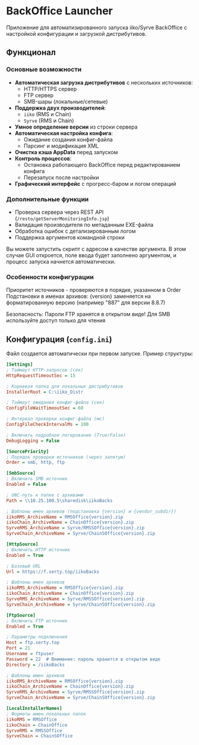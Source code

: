 # BackOffice Launcher

Приложение для автоматизированного запуска iiko/Syrve BackOffice с настройкой конфигурации и загрузкой дистрибутивов.

## Функционал

### Основные возможности
- **Автоматическая загрузка дистрибутивов** с нескольких источников:
  - HTTP/HTTPS сервер
  - FTP сервер
  - SMB-шары (локальные/сетевые)
- **Поддержка двух производителей**:
  - `iiko` (RMS и Chain)
  - `Syrve` (RMS и Chain)
- **Умное определение версии** из строки сервера
- **Автоматическая настройка конфига**:
  - Ожидание создания конфиг-файла
  - Парсинг и модификация XML
- **Очистка кэша AppData** перед запуском
- **Контроль процессов**:
  - Остановка работающего BackOffice перед редактированием конфига
  - Перезапуск после настройки
- **Графический интерфейс** с прогресс-баром и логом операций

### Дополнительные функции
- Проверка сервера через REST API (`/resto/getServerMonitoringInfo.jsp`)
- Валидация производителя по метаданным EXE-файла
- Обработка ошибок с детализированным логом
- Поддержка аргументов командной строки

Вы можете запустить скрипт с адресом в качестве аргумента. В этом случае GUI откроется, поле ввода будет заполнено аргументом, и процесс запуска начнется автоматически.

### Особенности конфигурации

  Приоритет источников - проверяются в порядке, указанном в Order
  Подстановки в именах архивов:
    {version} заменяется на форматированную версию (например "887" для версии 8.8.7)

  Безопасность:
    Пароли FTP хранятся в открытом виде!
    Для SMB используйте доступ только для чтения

## Конфигурация (`config.ini`)

Файл создается автоматически при первом запуске. Пример структуры:

```ini
[Settings]
; Таймаут HTTP-запросов (сек)
HttpRequestTimeoutSec = 15

; Корневая папка для локальных дистрибутивов
InstallerRoot = C:\iiko_Distr

; Таймаут ожидания конфиг-файла (сек)
ConfigFileWaitTimeoutSec = 60

; Интервал проверки конфиг-файла (мс)
ConfigFileCheckIntervalMs = 100

; Включить подробное логирование (True/False)
DebugLogging = False

[SourcePriority]
; Порядок проверки источников (через запятую)
Order = smb, http, ftp

[SmbSource]
; Включить SMB источник
Enabled = False

; UNC-путь к папке с архивами
Path = \\10.25.100.5\sharedisk\iikoBacks

; Шаблоны имен архивов (подстановка {version} и {vendor_subdir})
iikoRMS_ArchiveName = RMSOffice{version}.zip
iikoChain_ArchiveName = ChainOffice{version}.zip
SyrveRMS_ArchiveName = Syrve/RMSSOffice{version}.zip
SyrveChain_ArchiveName = Syrve/ChainSOffice{version}.zip

[HttpSource]
; Включить HTTP источник
Enabled = True

; Базовый URL
Url = https://f.serty.top/iikoBacks

; Шаблоны имен архивов
iikoRMS_ArchiveName = RMSOffice{version}.zip
iikoChain_ArchiveName = ChainOffice{version}.zip
SyrveRMS_ArchiveName = Syrve/RMSSOffice{version}.zip
SyrveChain_ArchiveName = Syrve/ChainSOffice{version}.zip

[FtpSource]
; Включить FTP источник
Enabled = True

; Параметры подключения
Host = ftp.serty.top
Port = 21
Username = ftpuser
Password = 22  # Внимание: пароль хранится в открытом виде
Directory = /iikoBacks

; Шаблоны имен архивов
iikoRMS_ArchiveName = RMSOffice{version}.zip
iikoChain_ArchiveName = ChainOffice{version}.zip
SyrveRMS_ArchiveName = Syrve/RMSSOffice{version}.zip
SyrveChain_ArchiveName = Syrve/ChainSOffice{version}.zip

[LocalInstallerNames]
; Форматы имен локальных папок
iikoRMS = RMSOffice
iikoChain = ChainOffice
SyrveRMS = RMSSOffice
SyrveChain = ChainSOffice

```

